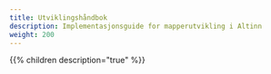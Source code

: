 ```yaml
---
title: Utviklingshåndbok
description: Implementasjonsguide for mapperutvikling i Altinn
weight: 200
---
```


{{% children description="true" %}}